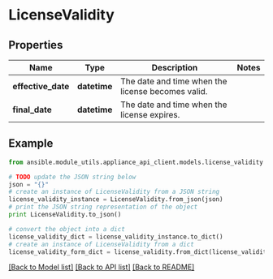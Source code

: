 # LicenseValidity


## Properties

Name | Type | Description | Notes
------------ | ------------- | ------------- | -------------
**effective_date** | **datetime** | The date and time when the license becomes valid. | 
**final_date** | **datetime** | The date and time when the license expires. | 

## Example

```python
from ansible.module_utils.appliance_api_client.models.license_validity import LicenseValidity

# TODO update the JSON string below
json = "{}"
# create an instance of LicenseValidity from a JSON string
license_validity_instance = LicenseValidity.from_json(json)
# print the JSON string representation of the object
print LicenseValidity.to_json()

# convert the object into a dict
license_validity_dict = license_validity_instance.to_dict()
# create an instance of LicenseValidity from a dict
license_validity_form_dict = license_validity.from_dict(license_validity_dict)
```
[[Back to Model list]](../README.md#documentation-for-models) [[Back to API list]](../README.md#documentation-for-api-endpoints) [[Back to README]](../README.md)


